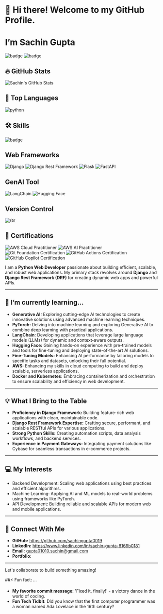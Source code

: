 # 👋 Hi there! Welcome to my GitHub Profile. 
# I’m Sachin Gupta
![badge](https://img.shields.io/badge/Skill-Python-blue)
![badge](https://img.shields.io/badge/Framework-Django-green)


## 🔥 GitHub Stats
![Sachin's GitHub Stats](https://github-readme-stats.vercel.app/api?username=shilpigupta&show_icons=true&theme=dark)

## 🧰 Top Languages
![python](https://github-readme-stats.vercel.app/api/top-langs/?username=shilpigupta&layout=compact&theme=dark) 


## 🛠️ Skills
![badge](https://img.shields.io/badge/Skill-Python-blue?logo=python&logoColor=white)


## Web Frameworks
![Django](https://img.shields.io/badge/Framework-Django-092E20?logo=django&logoColor=white)
![Django Rest Framework](https://img.shields.io/badge/Framework-Django-green?logo=django&logoColor=white)
![Flask](https://img.shields.io/badge/Framework-FastAPI-009688?logo=fastapi)
![FastAPI](https://img.shields.io/badge/FastAPI-009688?logo=fastapi&logoColor=white)


## GenAI Tool
![LangChain](https://img.shields.io/badge/LangChain-4682B4?logo=python&logoColor=white)
![Hugging Face](https://img.shields.io/badge/Hugging-Face-4682B4?logo=python&logoColor=white)


## Version Control
![Git](https://img.shields.io/badge/Git-F05032?logo=git&logoColor=white)


## 🏅 Certifications
![AWS Cloud Practitioner](https://img.shields.io/badge/AWS%20Cloud%20Practitioner-232F3E?logo=amazon-aws&logoColor=FF9900)
![AWS AI Practitioner](https://img.shields.io/badge/AWS%20AI%20Practitioner-232F3E?logo=amazon-aws&logoColor=FF9900)
![Git Foundation Certification](https://img.shields.io/badge/Git%20Foundation-181717?logo=git&logoColor=white)
![GitHub Actions Certification](https://img.shields.io/badge/GitHub%20Actions-2088FF?logo=githubactions&logoColor=white)
![GitHub Copilot Certification](https://img.shields.io/badge/GitHub%20Copilot-24292E?logo=github&logoColor=white)



I am a **Python Web Developer** passionate about building efficient, scalable, and robust web applications. My primary stack revolves around **Django** and **Django Rest Framework (DRF)** for creating dynamic web apps and powerful APIs.

---

## 🌱 I’m currently learning...
- **Generative AI:** Exploring cutting-edge AI technologies to create innovative solutions using advanced machine learning techniques.
- **PyTorch:** Delving into machine learning and exploring Generative AI to combine deep learning with practical applications.  
- **LangChain:** Developing applications that leverage large language models (LLMs) for dynamic and context-aware outputs.  
- **Hugging Face:** Gaining hands-on experience with pre-trained models and tools for fine-tuning and deploying state-of-the-art AI solutions.  
- **Fine-Tuning Models:** Enhancing AI performance by tailoring models to specific tasks and datasets, unlocking their full potential.  
- **AWS:** Enhancing my skills in cloud computing to build and deploy scalable, serverless applications.
- **Docker and Kubernetes:** Embracing containerization and orchestration to ensure scalability and efficiency in web development.


---

## 💡 What I Bring to the Table
- **Proficiency in Django Framework:** Building feature-rich web applications with clean, maintainable code.
- **Django Rest Framework Expertise:** Crafting secure, performant, and scalable RESTful APIs for various applications.
- **Strong Python Skills:** Creating automation scripts, data analysis workflows, and backend services.
- **Experience in Payment Gateways:** Integrating payment solutions like Cybase for seamless transactions in e-commerce projects.

---

## 💻 My Interests
- Backend Development: Scaling web applications using best practices and efficient algorithms.
- Machine Learning: Applying AI and ML models to real-world problems using frameworks like PyTorch.
- API Development: Building reliable and scalable APIs for modern web and mobile applications.

---

## 🔗 Connect With Me
- **GitHub:** https://github.com/sachingupta0019
- **LinkedIn:** https://www.linkedin.com/in/sachin-gupta-8169b0181
- **Email:** gupta01010.sachin@gmail.com
- **Portfolio:**
  
---


Let's collaborate to build something amazing!
  
##⚡ Fun fact: ...
- **My favorite commit message:** 'Fixed it, finally!' - a victory dance in the world of coding.
- **Fun Tech Tidbit:** Did you know that the first computer programmer was a woman named Ada Lovelace in the 19th century?
  



<!---
sachingupta0019/sachingupta0019 is a ✨ special ✨ repository because its `README.md` (this file) appears on your GitHub profile.
You can click the Preview link to take a look at your changes.
--->


